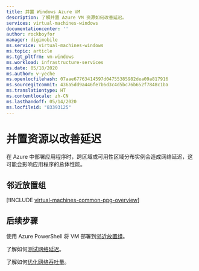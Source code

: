 ```yaml
---
title: 并置 Windows Azure VM
description: 了解并置 Azure VM 资源如何改善延迟。
services: virtual-machines-windows
documentationcenter: ''
author: rockboyfor
manager: digimobile
ms.service: virtual-machines-windows
ms.topic: article
ms.tgt_pltfrm: vm-windows
ms.workload: infrastructure-services
ms.date: 05/18/2020
ms.author: v-yeche
ms.openlocfilehash: 07aae67763414597d04755385982dea09a817916
ms.sourcegitcommit: 436a5dd9a446fe7b6d3c4d5bc76b652f7848c1ba
ms.translationtype: HT
ms.contentlocale: zh-CN
ms.lasthandoff: 05/14/2020
ms.locfileid: "83393125"
---
```

<!--Verified successfully-->
# <a name="co-locate-resource-for-improved-latency"></a>并置资源以改善延迟

在 Azure 中部署应用程序时，跨区域或可用性区域分布实例会造成网络延迟，这可能会影响应用程序的总体性能。 

## <a name="proximity-placement-groups"></a>邻近放置组 

[!INCLUDE [virtual-machines-common-ppg-overview](../../../includes/virtual-machines-common-ppg-overview.md)]

## <a name="next-steps"></a>后续步骤

使用 Azure PowerShell 将 VM 部署到[邻近放置组](proximity-placement-groups.md)。

了解如何[测试网络延迟](https://docs.azure.cn/virtual-network/virtual-network-test-latency?toc=%2fvirtual-machines%2fwindows%2ftoc.json)。

了解如何[优化网络吞吐量](/virtual-network/virtual-network-optimize-network-bandwidth?toc=%2fvirtual-machines%2fwindows%2ftoc.json)。  

<!--Not Available on [use proximity placement groups with SAP applications](/virtual-machines/workloads/sap/sap-proximity-placement-scenarios?toc=%2fvirtual-machines%2fwindows%2ftoc.json)-->

<!-- Update_Description: update meta properties, wording update, update link -->